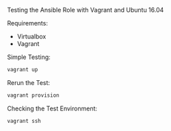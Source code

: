 Testing the Ansible Role with Vagrant and Ubuntu 16.04

Requirements:
 - Virtualbox
 - Vagrant

Simple Testing:
```bash
vagrant up
```

Rerun the Test:
```bash
vagrant provision
```

Checking the Test Environment:
```bash
vagrant ssh
```
